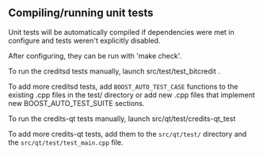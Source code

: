 Compiling/running unit tests
------------------------------------

Unit tests will be automatically compiled if dependencies were met in configure
and tests weren't explicitly disabled.

After configuring, they can be run with 'make check'.

To run the creditsd tests manually, launch src/test/test_bitcredit .

To add more creditsd tests, add `BOOST_AUTO_TEST_CASE` functions to the existing
.cpp files in the test/ directory or add new .cpp files that
implement new BOOST_AUTO_TEST_SUITE sections.

To run the credits-qt tests manually, launch src/qt/test/credits-qt_test

To add more credits-qt tests, add them to the `src/qt/test/` directory and
the `src/qt/test/test_main.cpp` file.
